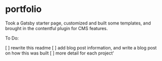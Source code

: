 # portfolio


Took a Gatsby starter page, customized and built some templates, and brought in the contentful plugin for CMS features. 

To Do:

[ ] rewrite this readme
[ ] add blog post information, and write a blog post on how this was built
[ ] more detail for each project'
